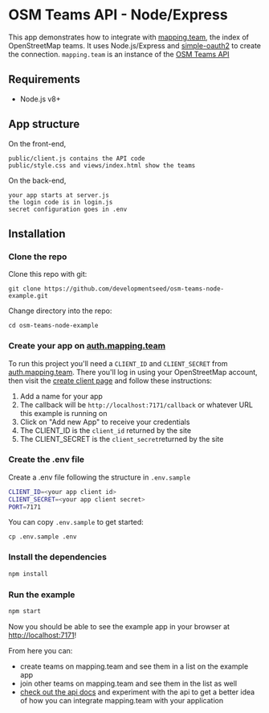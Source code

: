 # OSM Teams API - Node/Express

This app demonstrates how to integrate with [mapping.team](https://dev.mapping.team), the index of OpenStreetMap teams. It uses Node.js/Express and [simple-oauth2](https://npmjs.com/simple-oauth2) to create the connection. `mapping.team` is an instance of the [OSM Teams API](https://github.com/developmentseed/osm-teams)

## Requirements

- Node.js v8+

## App structure

On the front-end,

    public/client.js contains the API code
    public/style.css and views/index.html show the teams

On the back-end,

    your app starts at server.js
    the login code is in login.js
    secret configuration goes in .env

## Installation

### Clone the repo

Clone this repo with git:

```
git clone https://github.com/developmentseed/osm-teams-node-example.git
```

Change directory into the repo:

```
cd osm-teams-node-example
```

### Create your app on [auth.mapping.team](https://auth.mapping.team)

To run this project you'll need a `CLIENT_ID` and `CLIENT_SECRET` from [auth.mapping.team](https://auth.mapping.team). There you'll log in using your OpenStreetMap account, then visit the [create client page](https://auth.mapping.team/teams/create) and follow these instructions:

1. Add a name for your app
2. The callback will be `http://localhost:7171/callback` or whatever URL this example is running on
3. Click on "Add new App" to receive your credentials
4. The CLIENT_ID is the `client_id` returned by the site
5. The CLIENT_SECRET is the `client_secret`returned by the site

### Create the .env file

Create a .env file following the structure in `.env.sample`

```sh
CLIENT_ID=<your app client id>
CLIENT_SECRET=<your app client secret>
PORT=7171
```

You can copy `.env.sample` to get started:

```
cp .env.sample .env
```

### Install the dependencies

```sh
npm install
```

### Run the example

```sh
npm start
```

Now you should be able to see the example app in your browser at [http://localhost:7171](http://localhost:7171)!

From here you can:

- create teams on mapping.team and see them in a list on the example app
- join other teams on mapping.team and see them in the list as well
- [check out the api docs](https://dev.mapping.team/api/) and experiment with the api to get a better idea of how you can integrate mapping.team with your application
